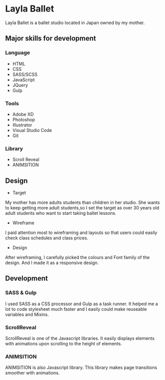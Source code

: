 # Layla Ballet


Layla Ballet is a ballet studio located in Japan owned by my mother.



## Major skills for development

### Language

  - HTML
  - CSS
  - SASS/SCSS
  - JavaScript
  - JQuery
  - Gulp

### Tools
  - Adobe XD
  - Photoshop
  - Illustrator
  - Visual Studio Code
  - Git
  
### Library
  - Scroll Reveal
  - ANIMSITION


## Design
- Target

My mother has more adults students than children in her studio. 
She wants to keep getting more adult students,so I set the target as over 30 years old adult students who want to start taking ballet lessons.

- Wireframe

I paid attention most to wireframing and layouts so that users could easily check class schedules and class prices.

- Design

After wireframing, I carefully picked the colours and Font family of the design.
And I made it as a responsive design. 


## Development

### SASS & Gulp

I used SASS as a CSS processor and Gulp as a task runner. It helped me a lot to code stylesheet much faster and I easily could make reuseable variables and Mixins.

### ScrollReveal

ScrollReveal is one of the Javascript libraries.
It easily displays elements with animations upon scrolling to the height of elements. 

### ANIMSITION

ANIMSITION is also Javascript library. This library makes page transitions smoother with animations.


